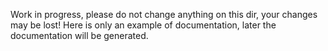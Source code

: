 Work in progress, please do not change anything on this dir, your changes may be lost!
Here is only an example of documentation, later the documentation will be generated.